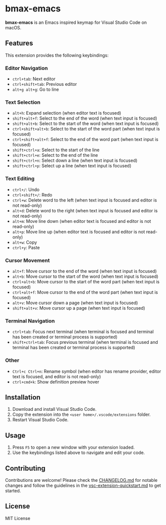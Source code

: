 # bmax-emacs

**bmax-emacs** is an Emacs inspired keymap for Visual Studio Code on macOS.

## Features

This extension provides the following keybindings:

### Editor Navigation

- `ctrl+tab`: Next editor
- `ctrl+shift+tab`: Previous editor
- `alt+g alt+g`: Go to line

### Text Selection

- `alt+h`: Expand selection (when editor text is focused)
- `shift+alt+f`: Select to the end of the word (when text input is focused)
- `shift+alt+b`: Select to the start of the word (when text input is focused)
- `ctrl+shift+alt+b`: Select to the start of the word part (when text input is focused)
- `ctrl+shift+alt+f`: Select to the end of the word part (when text input is focused)
- `shift+ctrl+a`: Select to the start of the line
- `shift+ctrl+e`: Select to the end of the line
- `shift+ctrl+n`: Select down a line (when text input is focused)
- `shift+ctrl+p`: Select up a line (when text input is focused)

### Text Editing

- `ctrl+/`: Undo
- `ctrl+shift+/`: Redo
- `ctrl+w`: Delete word to the left (when text input is focused and editor is not read-only)
- `alt+d`: Delete word to the right (when text input is focused and editor is not read-only)
- `alt+m`: Move line down (when editor text is focused and editor is not read-only)
- `alt+p`: Move line up (when editor text is focused and editor is not read-only)
- `alt+w`: Copy
- `ctrl+y`: Paste

### Cursor Movement

- `alt+f`: Move cursor to the end of the word (when text input is focused)
- `alt+b`: Move cursor to the start of the word (when text input is focused)
- `ctrl+alt+b`: Move cursor to the start of the word part (when text input is focused)
- `ctrl+alt+f`: Move cursor to the end of the word part (when text input is focused)
- `alt+v`: Move cursor down a page (when text input is focused)
- `shift+alt+v`: Move cursor up a page (when text input is focused)

### Terminal Navigation

- `ctrl+tab`: Focus next terminal (when terminal is focused and terminal has been created or terminal process is supported)
- `shift+ctrl+tab`: Focus previous terminal (when terminal is focused and terminal has been created or terminal process is supported)

### Other

- `Ctrl+c Ctrl+n`: Rename symbol (when editor has rename provider, editor text is focused, and editor is not read-only)
- `ctrl+cmd+k`: Show definition preview hover

## Installation

1. Download and install Visual Studio Code.
2. Copy the extension into the `<user home>/.vscode/extensions` folder.
3. Restart Visual Studio Code.

## Usage

1. Press `F5` to open a new window with your extension loaded.
2. Use the keybindings listed above to navigate and edit your code.

## Contributing

Contributions are welcome! Please check the [CHANGELOG.md](CHANGELOG.md) for notable changes and follow the guidelines in the [vsc-extension-quickstart.md](vsc-extension-quickstart.md) to get started.

## License

MIT License